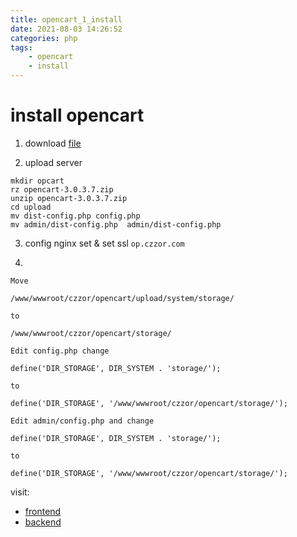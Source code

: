 ```yaml
---
title: opencart_1_install
date: 2021-08-03 14:26:52
categories: php
tags:
    - opencart
    - install
---
```


# install opencart

1. download [file](https://github.com/opencart/opencart/releases)


2. upload server
```
mkdir opcart
rz opencart-3.0.3.7.zip
unzip opencart-3.0.3.7.zip
cd upload
mv dist-config.php config.php
mv admin/dist-config.php  admin/dist-config.php
```
3. config nginx set & set ssl `op.czzor.com`

4. 

```
Move

/www/wwwroot/czzor/opencart/upload/system/storage/

to

/www/wwwroot/czzor/opencart/storage/

Edit config.php change

define('DIR_STORAGE', DIR_SYSTEM . 'storage/');

to

define('DIR_STORAGE', '/www/wwwroot/czzor/opencart/storage/');

Edit admin/config.php and change

define('DIR_STORAGE', DIR_SYSTEM . 'storage/');

to

define('DIR_STORAGE', '/www/wwwroot/czzor/opencart/storage/');

```

visit:

- [frontend](cp.czzor.com)
- [backend](cp.czzor.com/admin)


